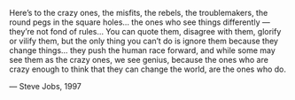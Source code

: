 Here’s to the crazy ones, the misfits, the rebels, the troublemakers, 
the round pegs in the square holes… the ones who see things differently 
— they’re not fond of rules… You can quote them, disagree with them, glorify or vilify them, 
but the only thing you can’t do is ignore them because they change things… they push the human race forward, 
and while some may see them as the crazy ones, we see genius, because the ones who are crazy enough to think that 
they can change the world, are the ones who do.

— Steve Jobs, 1997

